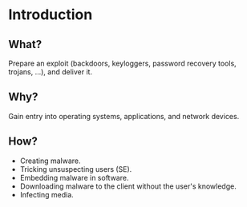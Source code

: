# Introduction

## What?

Prepare an exploit (backdoors, keyloggers, password recovery tools, trojans, ...), and deliver it.

## Why?

Gain entry into operating systems, applications, and network devices.

## How?

* Creating malware.
* Tricking unsuspecting users (SE).
* Embedding malware in software.
* Downloading malware to the client without the user's knowledge.
* Infecting media.


